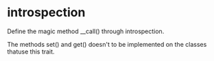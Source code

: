 # introspection

Define the magic method __call() through introspection.

The methods set() and get() doesn't to be implemented on the classes thatuse this trait.
